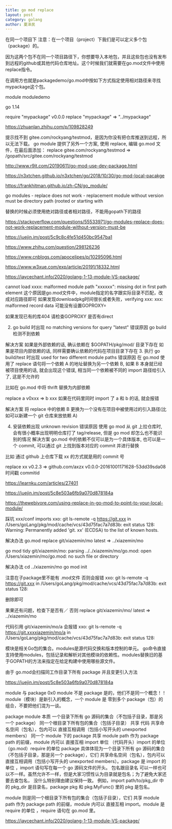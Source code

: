 ```yaml
---
title: go mod replace
layout: post
category: golang
author: 夏泽民
---
```

在同一个项目下
注意：在一个项目（project）下我们是可以定义多个包（package）的。

因为这两个包不在同一个项目路径下，你想要导入本地包，并且这些包也没有发布到远程的github或其他代码仓库地址。这个时候我们就需要在go.mod文件中使用replace指令。

在调用方也就是packagedemo/go.mod中按如下方式指定使用相对路径来寻找mypackage这个包。

module moduledemo

go 1.14


require "mypackage" v0.0.0
replace "mypackage" => "../mypackage"

https://zhuanlan.zhihu.com/p/109828249

提示找不到 gitee.com/rockyang/testmod，是因为你没有把仓库推送到远程，所以无法下载。 go module 提供了另外一个方案, 使用 replace, 编辑 go.mod 文件，在最后面添加： replace gitee.com/rockyang/testmod => /gopath/src/gitee.com/rockyang/testmod

http://www.r9it.com/20190611/go-mod-use-dev-package.html
<!-- more -->
https://n3xtchen.github.io/n3xtchen/go/2018/10/30/go-mod-local-pacakge

https://frankhitman.github.io/zh-CN/go_module/

go modules - replace does not work - replacement module without version must be directory path (rooted or starting with

替换的时候必须使用绝对路径或者相对路径，不能用gopath下的路径

https://stackoverflow.com/questions/55533971/go-modules-replace-does-not-work-replacement-module-without-version-must-be

https://juejin.im/post/5c9c8c4fe51d450bc9547ba1

https://www.zhihu.com/question/298126236

https://www.cnblogs.com/apocelipes/p/10295096.html


https://www.w3xue.com/exp/article/20191/18332.html

https://jaycechant.info/2020/golang-1-13-module-VS-package/


cannot load xxxx: malformed module path "xxxxxx": missing dot in first path element 
这个原因是go.mod文件中，module指定的名字跟实际目录不匹配，改成对应路径即可
如果发现downloadpkg时间很长或者失败，verifying xxx: xxx: malformed record data
可能没有设置GOPROXY=


如果发现已有的库404 请检查GOPROXY 是否有direct


2. go build 时出现 no matching versions for query "latest"
错误原因
go build 检测不到依赖

解决方案
如果是外部依赖的话, 确认依赖在 $GOPATH/pkg/mod/ 目录下存在
如果是项目内部依赖的话, 同样需要确认依赖的代码在项目目录下存在
3. 执行 go build/test 时出现 used for two different module paths
错误原因
在 go.mod 使用了 replace 语句将一个依赖 A 的地址替换为另一个依赖 B, 如果 B 本身就已经被项目使用的话, 就会出现这个错误, 相当同一个依赖被不同的 import 路径给引入了, 这是不允许的

比如在 go.mod 中将 thrift 替换为内部依赖

replace a v0xxx => b xxx
如果在代码里同时 import 了 a 和 b 的话, 就会报错

解决方案
将 replace 中的依赖 B 更换为一个没有在项目中被使用过的引入路径(比如可以新建一个 git 仓库来放依赖 A)

4. 安装依赖出现 unknown revision
错误原因
使用 go mod 从 git 上拉仓库时, 会有很小概率出现明明仓库打了 tag/release, 但是 go mod 却怎么也不能识别的情况
解决方案
go.mod 中的依赖不仅可以是为一个具体版本, 也可以是一个 commit, 可以通过 git 上找到版本对应的 commit 并进行替换

比如 通过 github 上仓库下载 xx 的方式就是用的 commit 号

replace xx v0.2.3 => github.com/axzx v0.0.0-20161001171628-53dd39sda08
         时间戳    commitid
         
https://learnku.com/articles/27401

https://juejin.im/post/5c8e503a6fb9a070d878184a

https://thewebivore.com/using-replace-in-go-mod-to-point-to-your-local-module/

踩坑
xxx/conf imports
xxo: git ls-remote -q https://git.xxx in /Users/goLang/pkg/mod/cache/vcs/43d75fac7a7d83b: exit status 128:
        Warning: Permanently added 'git.  xx' (ECDSA) to the list of known hosts.
     
解决办法
go.mod
replace git/xiazemin/mo latest => ../xiazemin/mo

go mod tidy
 git/xiazemin/mo: parsing ../../xiazemin/mo/go.mod: open /Users/xiazemin/mo/go.mod: no such file or 
directory

解决办法
cd ../xiazemin/mo
go mod init 

注意在子package里不能有 .mod文件
否则会报错
xxo: git ls-remote -q https://git.xxx in /Users/goLang/pkg/mod/cache/vcs/43d75fac7a7d83b: exit status 128:

删除即可

果果还有问题，检查下是否有／
否则
replace git/xiazemin/mo/ latest => ../xiazemin/mo

代码引用 git/xiazemin/mo/a
会报错 xxo: git ls-remote -q https://git.xxxxiazemin/mo/a in /Users/goLang/pkg/mod/cache/vcs/43d75fac7a7d83b: exit status 128:

模块是相关Go包的集合。modules是源代码交换和版本控制的单元。 go命令直接支持使用modules，包括记录和解析对其他模块的依赖性。modules替换旧的基于GOPATH的方法来指定在给定构建中使用哪些源文件。

由于 go.mod会扫描同工作目录下所有 package 并且变更引入方法

https://juejin.im/post/5c8e503a6fb9a070d878184a

module 与 package
0x0 module 不是 package
是的，他们不是同一个概念！！module（模块）是新引入的概念，一个 module 是 零到多个 package（包）的组合，不要把他们混为一谈。

package	module
本质	一个目录下所有 go 源码的集合（不包括子目录，那是另一个 package）	同一个根目录下所有包的集合（包括子目录）
共享	代码 共享命名空间（包名），包内可以 直接互相调用（包括小写开头的 unexported members）	同一个 module 下的 package 共享 module path 作为 package path 的前缀，module 内可以 直接互相 import
单位	（代码开头）import 的单位	（go.mod）require 的单位
package 具体体现为一个目录下所有 go 源码的集合（不包括子目录，那是另一个 package），它们 共享命名空间（包名），包内可以 直接互相调用（包括小写开头的 unexported members）。package 是 import 的单位 ，import 语句写在每一个 go 源码文件的开头。
包名跟目录名 可以一样也可以不一样。虽然允许不一样，但是大家习惯性认为目录就是包名；为了避免大家还要去查包名， 没什么特别理由建议保持一致。
例如，import path/to/pkg_dir 中的 pkg_dir 是目录名，package pkg 和 pkg.MyFunc() 里的 pkg 是包名。

module 则是同一个根目录下所有包的集合（包括子目录），它们 共享 module path 作为 package path 的前缀，module 内可以 直接互相 import。module 是 require 的单位 ，require 语句在 go.mod 里。


https://jaycechant.info/2020/golang-1-13-module-VS-package/
 


  
